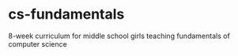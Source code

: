 # cs-fundamentals
8-week curriculum for middle school girls teaching fundamentals of computer science
